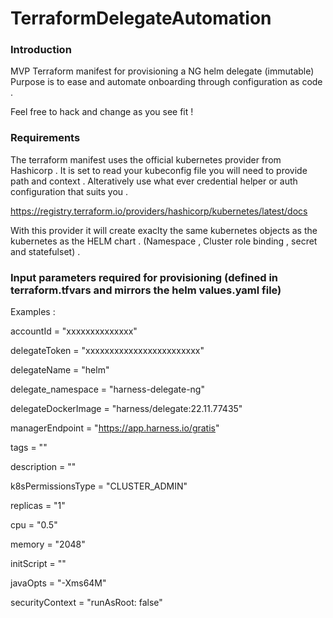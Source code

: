 # TerraformDelegateAutomation

### Introduction 

MVP Terraform manifest for provisioning a NG helm delegate (immutable)
Purpose is to ease and automate onboarding through configuration as code .

Feel free to hack and change as you see fit !


### Requirements 

The terraform manifest uses the official kubernetes provider from Hashicorp . It is set to read your kubeconfig file 
you will need to provide path and context . Alteratively use what ever credential helper or auth configuration that suits you .

https://registry.terraform.io/providers/hashicorp/kubernetes/latest/docs

With this provider it will create exaclty the same kubernetes objects as the kubernetes as the HELM chart .
(Namespace , Cluster role binding , secret and statefulset) .


### Input parameters required for provisioning (defined in terraform.tfvars and mirrors the helm values.yaml file)

Examples : 

accountId = "xxxxxxxxxxxxxx"

delegateToken = "xxxxxxxxxxxxxxxxxxxxxxxx"

delegateName = "helm"

delegate_namespace = "harness-delegate-ng"

delegateDockerImage = "harness/delegate:22.11.77435"

managerEndpoint = "https://app.harness.io/gratis"

tags = ""

description = ""

k8sPermissionsType = "CLUSTER_ADMIN"

replicas = "1"

cpu = "0.5"

memory = "2048" 

initScript = ""

javaOpts = "-Xms64M"

securityContext = "runAsRoot: false"

